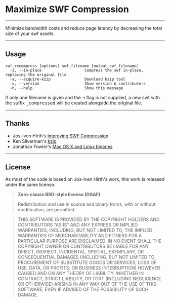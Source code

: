 Maximize SWF Compression
=

***

Minimize bandwidth costs and reduce page latency by decreasing the total size of your
swf assets.

***

Usage
-
    swf_recompress [options] swf_filename [output_swf_filename]
      -i, --in-place                   Compress the swf in-place, replacing the original file
      -a, --acquire-kzip               Download kzip tool
      -v, --version                    Show version & contributors
      -h, --help                       Show this message

If only one filename is given and the -i flag is not supplied, a new swf
with the suffix <tt>_compressed</tt> will be created alongside the original file.

***

Thanks
-
* Jos-Iven Hirth's [Improving SWF Compression](http://kaioa.com/node/87)
* Ken Silverman's [kzip](http://advsys.net/ken/utils.htm)
* Jonathan Fowler's [Mac OS X and Linux binaries](http://www.jonof.id.au/)

***

License
-
As most of the code is based on Jos-Iven Hirth's work, this work is released
under the same license.

> **Zero-clause BSD-style license (DGAF)**

> Redistribution and use in source and binary forms, with or without
> modification, are permitted.

> THIS SOFTWARE IS PROVIDED BY THE COPYRIGHT HOLDERS AND CONTRIBUTORS
> "AS IS" AND ANY EXPRESS OR IMPLIED WARRANTIES, INCLUDING, BUT NOT
> LIMITED TO, THE IMPLIED WARRANTIES OF MERCHANTABILITY AND FITNESS FOR
> A PARTICULAR PURPOSE ARE DISCLAIMED. IN NO EVENT SHALL THE COPYRIGHT
> OWNER OR CONTRIBUTORS BE LIABLE FOR ANY DIRECT, INDIRECT, INCIDENTAL,
> SPECIAL, EXEMPLARY, OR CONSEQUENTIAL DAMAGES (INCLUDING, BUT NOT
> LIMITED TO, PROCUREMENT OF SUBSTITUTE GOODS OR SERVICES; LOSS OF USE,
> DATA, OR PROFITS; OR BUSINESS INTERRUPTION) HOWEVER CAUSED AND ON ANY
> THEORY OF LIABILITY, WHETHER IN CONTRACT, STRICT LIABILITY, OR TORT
> (INCLUDING NEGLIGENCE OR OTHERWISE) ARISING IN ANY WAY OUT OF THE USE
> OF THIS SOFTWARE, EVEN IF ADVISED OF THE POSSIBILITY OF SUCH DAMAGE.
